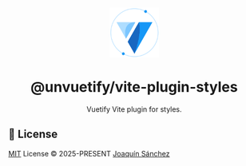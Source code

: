 <br>

<p align="center">
  <picture>
    <source media="(prefers-color-scheme: dark)" srcset="https://github.com/userquin/unvuetify-monorepo/blob/main/vuetify-logo-dark-atom.svg" height="100px" />
    <img height="100px" src="https://github.com/userquin/unvuetify-monorepo/blob/main/vuetify-logo-light-atom.svg">
  </picture>
</p>

<h1 align="center">@unvuetify/vite-plugin-styles</h1>

<p align="center">
Vuetify Vite plugin for styles.
</p>

## 📄 License

[MIT](./LICENSE) License &copy; 2025-PRESENT [Joaquín Sánchez](https://github.com/userquin)
